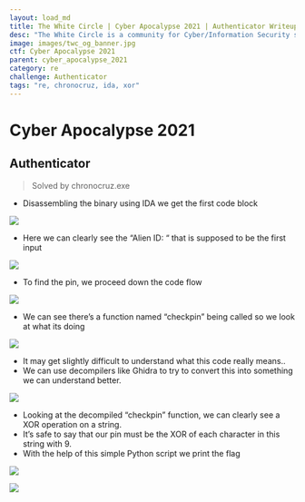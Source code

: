 ```yaml
---
layout: load_md
title: The White Circle | Cyber Apocalypse 2021 | Authenticator Writeup
desc: "The White Circle is a community for Cyber/Information Security students, enthusiasts and professionals. You can discuss anything related to Security, share your knowledge with others, get help when you need it and proceed further in your journey with amazing people from all over the world."
image: images/twc_og_banner.jpg
ctf: Cyber Apocalypse 2021
parent: cyber_apocalypse_2021
category: re
challenge: Authenticator
tags: "re, chronocruz, ida, xor"
---
```


<h1 class="heading card-title white-text">Cyber Apocalypse 2021</h1>

## Authenticator

> Solved by chronocruz.exe

* Disassembling the binary using IDA we get the first code block

![](https://i.imgur.com/ifoeGHl.png)

* Here we can clearly see the “Alien ID: “ that is supposed to be the first input

![](https://i.imgur.com/ReAIN8e.png)

* To find the pin, we proceed down the code flow

![](https://i.imgur.com/ebv9Vul.png)

* We can see there’s a function named “checkpin” being called so we look at what its doing

![](https://i.imgur.com/WWwUY4d.png)

* It may get slightly difficult to understand what this code really means..
* We can use decompilers like Ghidra to try to convert this into something we can understand better.

![](https://i.imgur.com/kYm2D9l.png)

* Looking at the decompiled “checkpin” function, we can clearly see a XOR operation on a string.
* It’s safe to say that our pin must be the XOR of each character in this string with 9.
* With the help of this simple Python script we print the flag

![](https://i.imgur.com/m8xdTtn.png)

![](https://i.imgur.com/L1LwiNM.png)

